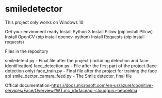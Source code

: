 # smiledetector

This project only works on Windows 10

Get your enviroment ready
Install Python 3
Install Pillow (pip install Pillow)
Install OpenCV (pip install opencv-python)
Install Requests (pip install requests)

Files in the repository

smiledetect.py - Final file after the project (including detection and face identification)
face_detection.py - File after the first part of the project (face detection only)
face_train.py - Final file after the project for training the face api
smile_dector_camara_feed.py - The Smile detector, final file

Offical documentation-https://docs.microsoft.com/en-us/azure/cognitive-services/Face/Overview?WT.mc_id=faceapi-cloudguru-heboelma
